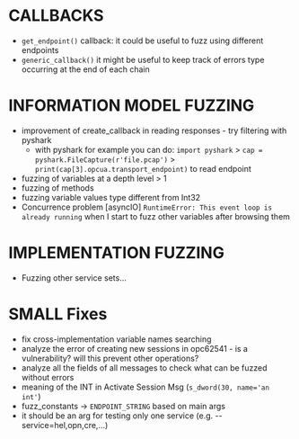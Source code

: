 # CALLBACKS
- ```get_endpoint()``` callback: it could be useful to fuzz using different endpoints
- ```generic_callback()``` it might be useful to keep track of errors type occurring at the end of each chain

# INFORMATION MODEL FUZZING
- improvement of create_callback in reading responses - try filtering with pyshark
    - with pyshark for example you can do: ```import pyshark``` > ```cap = pyshark.FileCapture(r'file.pcap')``` > ```print(cap[3].opcua.transport_endpoint)``` to read endpoint
- fuzzing of variables at a depth level > 1
- fuzzing of methods
- fuzzing variable values type different from Int32
- Concurrence problem \[asyncIO\] ```RuntimeError: This event loop is already running``` when I start to fuzz other variables after browsing them

# IMPLEMENTATION FUZZING
- Fuzzing other service sets...

# SMALL Fixes
- fix cross-implementation variable names searching
- analyze the error of creating new sessions in opc62541 - is a vulnerability? will this prevent other operations?
- analyze all the fields of all messages to check what can be fuzzed without errors 
- meaning of the INT in Activate Session Msg (```s_dword(30, name='an int'```) 
- fuzz_constants -> ```ENDPOINT_STRING``` based on main args
- it should be an arg for testing only one service (e.g. --service=hel,opn,cre,...)